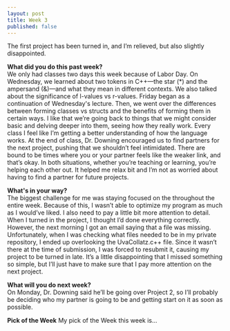 ```yaml
---
layout: post
title: Week 3
published: false
---
```

The first project has been turned in, and I’m relieved, but also slightly disappointed.

**What did you do this past week?**  
We only had classes two days this week because of Labor Day. On Wednesday, we learned about two tokens in C++—the star (*) and the ampersand (&)—and what they mean in different contexts. We also talked about the significance of l-values vs r-values. Friday began as a continuation of Wednesday's lecture. Then, we went over the differences between forming classes vs structs and the benefits of forming them in certain ways. I like that we’re going back to things that we might consider basic and delving deeper into them, seeing how they really work. Every class I feel like I’m getting a better understanding of how the language works. At the end of class, Dr. Downing encouraged us to find partners for the next project, pushing that we shouldn’t feel intimidated. There are bound to be times where you or your partner feels like the weaker link, and that’s okay. In both situations, whether you’re teaching or learning, you’re helping each other out. It helped me relax bit and I’m not as worried about having to find a partner for future projects.

**What's in your way?**  
The biggest challenge for me was staying focused on the throughout the entire week. Because of this, I wasn’t able to optimize my program as much as I would’ve liked. I also need to pay a little bit more attention to detail. When I turned in the project, I thought I’d done everything correctly. However, the next morning I got an email saying that a file was missing. Unfortunately, when I was checking what files needed to be in my private repository, I ended up overlooking the UvaCollatz.c++ file. Since it wasn’t there at the time of submission, I was forced to resubmit it, causing my project to be turned in late. It’s a little disappointing that I missed something so simple, but I’ll just have to make sure that I pay more attention on the next project.

**What will you do next week?**  
On Monday, Dr. Downing said he’ll be going over Project 2, so I’ll probably be deciding who my partner is going to be and getting start on it as soon as possible.

**Pick of the Week**
My pick of the Week this week is...